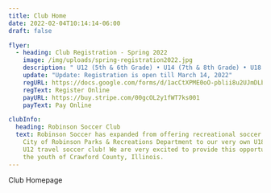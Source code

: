 ```yaml
---
title: Club Home
date: 2022-02-04T10:14:14-06:00
draft: false

flyer:
  - heading: Club Registration - Spring 2022
    image: /img/uploads/spring-registration2022.jpg
    description: " U12 (5th & 6th Grade) • U14 (7th & 8th Grade) • U18 (High School)"
    update: "Update: Registration is open till March 14, 2022"
    regURL: https://docs.google.com/forms/d/1acCtXPME0oO-pblii8u2UJmDLbMoO3D_AKifIt9JQk0/edit
    regText: Register Online
    payURL: https://buy.stripe.com/00gcOL2y1fWT7ks001
    payText: Pay Online

clubInfo:
  heading: Robinson Soccer Club
  text: Robinson Soccer has expanded from offering recreational soccer through the
    City of Robinson Parks & Recreations Department to our very own U18, U14 and
    U12 travel soccer club! We are very excited to provide this opportunity to
    the youth of Crawford County, Illinois.
---
```

Club Homepage